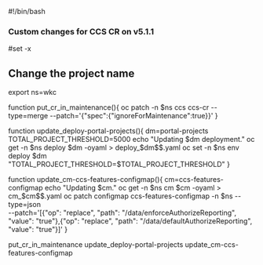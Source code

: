 #!/bin/bash

### Custom changes for CCS CR on v5.1.1

#set -x

## Change the project name
export ns=wkc

function put_cr_in_maintenance(){
  oc patch -n $ns ccs ccs-cr --type=merge --patch='{"spec":{"ignoreForMaintenance":true}}'
}

function update_deploy-portal-projects(){
  dm=portal-projects
  TOTAL_PROJECT_THRESHOLD=5000
  echo "Updating $dm deployment."
  oc get -n $ns deploy $dm -oyaml > deploy_$dm$$.yaml
  oc set -n $ns env deploy $dm "TOTAL_PROJECT_THRESHOLD=$TOTAL_PROJECT_THRESHOLD"
}

function update_cm-ccs-features-configmap(){
  cm=ccs-features-configmap
  echo "Updating $cm."
  oc get -n $ns cm $cm -oyaml > cm_$cm$$.yaml
  oc patch configmap ccs-features-configmap -n $ns --type=json \
     --patch='[{"op": "replace", "path": "/data/enforceAuthorizeReporting", "value": "true"},{"op": "replace", "path": "/data/defaultAuthorizeReporting", "value": "true"}]'
}

put_cr_in_maintenance
update_deploy-portal-projects
update_cm-ccs-features-configmap
